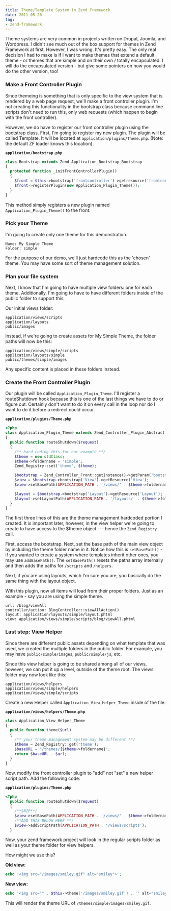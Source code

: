 ```yaml
---
title: Theme/Template System in Zend Framework
date: 2011-05-20
tag:
- zend-framework
---
```

Theme systems are very common in projects written on Drupal, Joomla, and Wordpress.  I didn't see much out of the box support for themes in Zend Framework at first.  However, I was wrong.  It's pretty easy.  The only real decision I had to make is if I want to make themes that extend a default theme - or themes that are simple and on their own / totally encapsulated.  I will do the encapsulated version - but give some pointers on how you would do the other version, too!

<!--more-->

### Make a Front Controller Plugin

Since themeing is something that is only specific to the view system that is rendered by a web page request, we'll make a front controller plugin.  I'm not creating this functionality in the bootstrap class because command line scripts don't need to run this, only web requests (which happen to begin with the front controller).

However, we do have to register our front controller plugin using the bootstrap class.  First, I'm going to register my new plugin.  The plugin will be called Template.  It will be located at `application/plugins/Theme.php`.  (Note: the default ZF loader knows this location).

**`application/bootstrap.php`**
```php
class Bootstrap extends Zend_Application_Bootstrap_Bootstrap
{
  protected function _initFrontControllerPlugin()
  {
    $front = $this->bootstrap('frontcontroller')->getresource('frontcontroller');
    $front->registerPlugin(new Application_Plugin_Theme());
  }
}
```

This method simply registers a new plugin named `Application_Plugin_Theme()` to the front.  

### Pick your Theme

I'm going to create only one theme for this demonstration.  

    Name: My Simple Theme
    Folder: simple

For the purpose of our demo, we'll just hardcode this as the 'chosen' theme.  You may have some sort of theme management solution.

### Plan your file system

Next, I know that I'm going to have multiple view folders: one for each theme.  Additionally, I'm going to have to have different folders inside of the public folder to support this.

Our initial views folder:

    application/views/scripts
    application/layouts
    public/images

Instead, if we're going to create assets for My Simple Theme, the folder paths will now be this:

    application/views/simple/scripts
    application/layouts/simple
    public/themes/simple/images

Any specific content is placed in these folders instead.

### Create the Front Controller Plugin

Our plugin will be called `Application_Plugin_Theme`.  I'll register a routeShutdown hook because this is one of the last things we have to do or figure out.  Certainly don't want to do it on every call in the loop nor do I want to do it before a redirect could occur.

**`application/plugins/Theme.php`**
```php
<?php
class Application_Plugin_Theme extends Zend_Controller_Plugin_Abstract
{
  public function routeShutdown($request)
  {
    /** hard coding this for our example **/
    $theme = new stdClass;
    $theme->foldername = 'simple';
    Zend_Registry::set('theme', $theme);

    $bootstrap = Zend_Controller_Front::getInstance()->getParam('bootstrap');
    $view = $bootstrap->bootstrap('View')->getResource('View');
    $view->setBasePath(APPLICATION_PATH . '/views/' . $theme->foldername);

    $layout = $bootstrap->bootstrap('Layout')->getResource('Layout');
    $layout->setLayoutPath(APPLICATION_PATH . '/layouts/' . $theme->foldername);
  }
}
```

The first three lines of this are the theme management hardcoded portion I created.  It is important later, however, in the view helper we're going to create to have access to the $theme object --- hence the `Zend_Registry` call.

First, access the bootstrap.  Next, set the base path of the main view object by including the theme folder name in it.  Notice how this is `setBasePath()` - if you wanted to create a system where templates inherit other ones, you may use `addBasePath()`.  The `setBasePath()` resets the paths array internally and then adds the paths for `/scripts` and `/helpers`.

Next, if you are using layouts, which I'm sure you are, you basically do the same thing with the layout object.

With this plugin, now all items will load from their proper folders.  Just as an example - say you are using the simple theme.

    url: /blog/viewAll
    controller/action: BlogController::viewAllAction()
    layout: application/layouts/simple/layout.phtml
    view: application/views/simple/scripts/blog/viewAll.phtml

### Last step: View Helper

Since there are different public assets depending on what template that was used, we created the multiple folders in the public folder.  For example, you may have
`public/simple/images`, `public/simple/js`, etc.

Since this view helper is going to be shared among all of our views, however, we can put it up a level, outside of the theme root.  The views folder may now look like this:

    application/views/helpers
    application/views/simple/helpers
    application/views/simple/scripts

Create a new Helper called `Application_View_Helper_Theme` inside of the file: 

**`application/views/helpers/Theme.php`**
```php 
class Application_View_Helper_Theme
{  
  public function theme($url)
  {
    /** your theme management system may be different **/
    $theme = Zend_Registry::get('theme');
    $baseURL = "/themes/{$theme->foldername}";
    return $baseURL . $url;
  }
}
```

Now, modify the front controller plugin to "add" not "set" a new helper script path.  Add the following code:

**`application/plugins/Theme.php`**
```php
<?php
  public function routeShutdown($request)
  {
    /**SNIP**/
    $view->setBasePath(APPLICATION_PATH . '/views/' . $theme->foldername);
    /**ADD THIS BELOW HERE **/
    $view->addScriptPath(APPLICATION_PATH . '/views/scripts');
  }  
```

Now, your zend framework project will look in the regular scripts folder as well as your theme folder for view helpers.

How might we use this?

**Old view:**

```php 
echo '<img src="/images/smiley.gif" alt="smiley">';
```

**New view:**

```php 
echo '<img src='" . $this->theme('/images/smiley.gif') . '" alt="smiley">';
```

This will render the theme URL of `/themes/simple/images/smiley.gif`.
